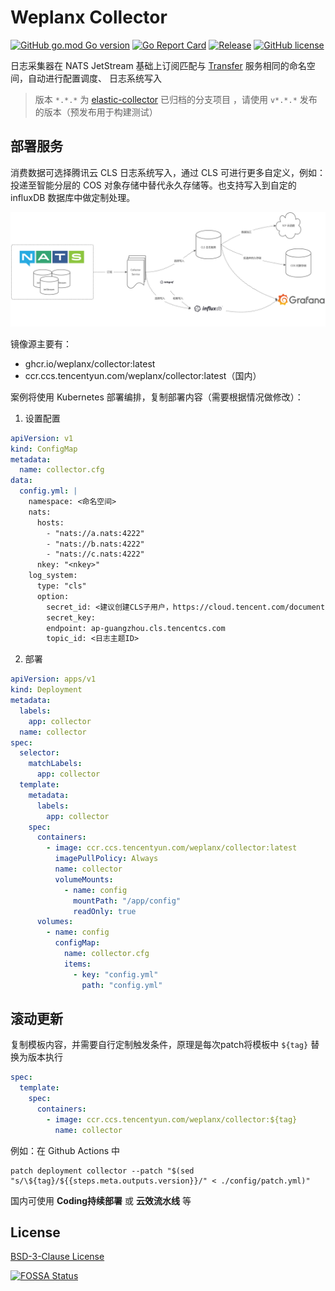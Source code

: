 # Weplanx Collector

[![GitHub go.mod Go version](https://img.shields.io/github/go-mod/go-version/weplanx/collector?style=flat-square)](https://github.com/weplanx/collector)
[![Go Report Card](https://goreportcard.com/badge/github.com/weplanx/collector?style=flat-square)](https://goreportcard.com/report/github.com/weplanx/collector)
[![Release](https://img.shields.io/github/v/release/weplanx/collector.svg?style=flat-square)](https://github.com/weplanx/collector)
[![GitHub license](https://img.shields.io/github/license/weplanx/collector?style=flat-square)](https://raw.githubusercontent.com/weplanx/collector/main/LICENSE)

日志采集器在 NATS JetStream 基础上订阅匹配与 [Transfer](https://github.com/weplanx/transfer) 服务相同的命名空间，自动进行配置调度、 日志系统写入

> 版本 `*.*.*` 为 [elastic-collector](https://github.com/weplanx/log-collector/tree/elastic-collector) 已归档的分支项目
> ，请使用 `v*.*.*` 发布的版本（预发布用于构建测试）

## 部署服务

消费数据可选择腾讯云 CLS 日志系统写入，通过 CLS 可进行更多自定义，例如：投递至智能分层的 COS 对象存储中替代永久存储等。也支持写入到自定的 influxDB 数据库中做定制处理。

![Collector](./topology.png)

镜像源主要有：

- ghcr.io/weplanx/collector:latest
- ccr.ccs.tencentyun.com/weplanx/collector:latest（国内）

案例将使用 Kubernetes 部署编排，复制部署内容（需要根据情况做修改）：

1. 设置配置

```yaml
apiVersion: v1
kind: ConfigMap
metadata:
  name: collector.cfg
data:
  config.yml: |
    namespace: <命名空间>
    nats:
      hosts:
        - "nats://a.nats:4222"
        - "nats://b.nats:4222"
        - "nats://c.nats:4222"
      nkey: "<nkey>"
    log_system:
      type: "cls"
      option:
        secret_id: <建议创建CLS子用户，https://cloud.tencent.com/document/product/598/13674>
        secret_key: 
        endpoint: ap-guangzhou.cls.tencentcs.com
        topic_id: <日志主题ID>
```

2. 部署

```yaml
apiVersion: apps/v1
kind: Deployment
metadata:
  labels:
    app: collector
  name: collector
spec:
  selector:
    matchLabels:
      app: collector
  template:
    metadata:
      labels:
        app: collector
    spec:
      containers:
        - image: ccr.ccs.tencentyun.com/weplanx/collector:latest
          imagePullPolicy: Always
          name: collector
          volumeMounts:
            - name: config
              mountPath: "/app/config"
              readOnly: true
      volumes:
        - name: config
          configMap:
            name: collector.cfg
            items:
              - key: "config.yml"
                path: "config.yml"
```

## 滚动更新

复制模板内容，并需要自行定制触发条件，原理是每次patch将模板中 `${tag}` 替换为版本执行

```yml
spec:
  template:
    spec:
      containers:
        - image: ccr.ccs.tencentyun.com/weplanx/collector:${tag}
          name: collector
```

例如：在 Github Actions 中

```shell
patch deployment collector --patch "$(sed "s/\${tag}/${{steps.meta.outputs.version}}/" < ./config/patch.yml)"
```

国内可使用 **Coding持续部署** 或 **云效流水线** 等

## License

[BSD-3-Clause License](https://github.com/weplanx/collector/blob/main/LICENSE)

[![FOSSA Status](https://app.fossa.com/api/projects/git%2Bgithub.com%2Fweplanx%2Fcollector.svg?type=large)](https://app.fossa.com/projects/git%2Bgithub.com%2Fweplanx%2Fcollector?ref=badge_large)